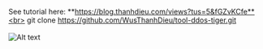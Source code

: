 See tutorial here: **https://blog.thanhdieu.com/views?tus=5&fGZvKCfe**<br>
git clone https://github.com/WusThanhDieu/tool-ddos-tiger.git<br><br>
<img
  src="https://i.imgur.com/P5vPHUM.jpg"
  alt="Alt text"
  title="Optional title"
  style="display: inline-block; margin: 0 auto; max-width: 300px">
